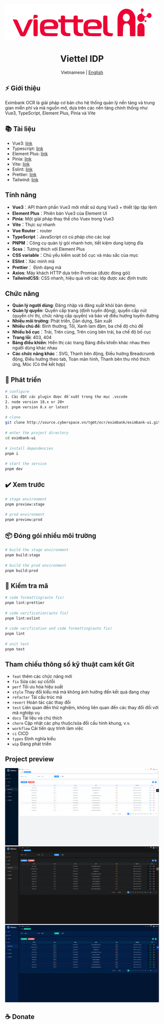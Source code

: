 <div align="center">
  <img alt="Eximbank OCR" height="120" src="./src/assets/layouts/vtai-logo.svg">
  <h1>Viettel IDP</h1>
  <span>Vietnamese | <a href="./README.md">English</a></span>
</div>

## ⚡ Giới thiệu

Eximbank OCR là giải pháp cơ bản cho hệ thống quản lý nền tảng và trung gian miễn phí và mã nguồn mở, dựa trên các nền tảng chính thống như Vue3, TypeScript, Element Plus, Pinia và Vite

## 📚 Tài liệu

- Vue3: [link](https://vuejs.org/)
- Typescript: [link](https://www.typescriptlang.org/)
- Element Plus: [link](https://element-plus.org/en-US/)
- Pinia: [link](https://pinia.vuejs.org/)
- Vite: [link](https://vitejs.dev/)
- Eslint: [link](https://eslint.org/)
- Prettier: [link](https://prettier.io/)
- Tailwind: [link](https://tailwindcss.com/)

## Tính năng

- **Vue3**：API thành phần Vue3 mới nhất sử dụng Vue3 + thiết lập tập lệnh
- **Element Plus**：Phiên bản Vue3 của Element UI
- **Pinia**: Một giải pháp thay thế cho Vuex trong Vue3
- **Vite**：Thực sự nhanh
- **Vue Router**：router
- **TypeScript**：JavaScript có cú pháp cho các loại
- **PNPM**：Công cụ quản lý gói nhanh hơn, tiết kiệm dung lượng đĩa
- **Scss**：Tương thích với Element Plus
- **CSS variable**：Chủ yếu kiểm soát bố cục và màu sắc của mục
- **ESlint**：Xác minh mã
- **Prettier**： Định dạng mã
- **Axios**: Máy khách HTTP dựa trên Promise (được đóng gói)
- **TailwindCSS**: CSS nhanh, hiệu quả với các lớp được xác định trước

## Chức năng

- **Quản lý người dùng**: Đăng nhập và đăng xuất khỏi bản demo
- **Quản lý quyền**: Quyền cấp trang (định tuyến động), quyền cấp nút (quyền chỉ thị, chức năng cấp quyền) và bảo vệ điều hướng tuyến đường
- **Nhiều môi trường**: Phát triển, Dàn dựng, Sản xuất
- **Nhiều chủ đề**: Bình thường, Tối, Xanh lam đậm, ba chế độ chủ đề
- **Nhiều bố cục**：Trái, Trên cùng, Trên cùng bên trái, ba chế độ bố cục
- **Trang lỗi**: 403, 404
- **Bảng điều khiển**: Hiển thị các trang Bảng điều khiển khác nhau theo người dùng khác nhau
- **Các chức năng khác**：SVG, Thanh bên động, Điều hướng Breadcrumb động, Điều hướng theo tab, Toàn màn hình, Thanh bên thu nhỏ thích ứng, Móc (Có thể kết hợp)

## 🚀 Phát triển

```bash
# configure
1. Cài đặt các plugin được đề xuất trong thư mục .vscode
2. node version 18.x or 20+
3. pnpm version 8.x or latest

# clone
git clone http://source.cyberspace.vn/tgmt/ocr/eximbank/eximbank-ui.git

# enter the project directory
cd eximbank-ui

# install dependencies
pnpm i

# start the service
pnpm dev
```

## ✔️ Xem trước

```bash
# stage environment
pnpm preview:stage

# prod environment
pnpm preview:prod
```

## 📦️ Đóng gói nhiều môi trường

```bash
# build the stage environment
pnpm build:stage

# build the prod environment
pnpm build:prod
```

## 🔧 Kiểm tra mã

```bash
# code formatting(auto fix)
pnpm lint:prettier

# code verification(auto fix)
pnpm lint:eslint

# code verification and code formatting(auto fix)
pnpm lint

# unit test
pnpm test
```

## Tham chiếu thông số kỹ thuật cam kết Git

- `feat` thêm các chức năng mới
- `fix` Sửa các sự cố/lỗi
- `perf` Tối ưu hóa hiệu suất
- `style` Thay đổi kiểu mã mà không ảnh hưởng đến kết quả đang chạy
- `refactor` Tái cấu trúc mã
- `revert` Hoàn tác các thay đổi
- `test` Liên quan đến thử nghiệm, không liên quan đến các thay đổi đối với mã nghiệp vụ
- `docs` Tài liệu và chú thích
- `chore` Cập nhật các phụ thuộc/sửa đổi cấu hình khung, v.v.
- `workflow` Cải tiến quy trình làm việc
- `ci` CICD
- `types` Định nghĩa kiểu
- `wip` Đang phát triển

## Project preview

![preview1.png](./src/assets/docs/preview1.png)
![preview2.png](./src/assets/docs/preview2.png)
![preview3.png](./src/assets/docs/preview3.png)

## ☕ Donate


